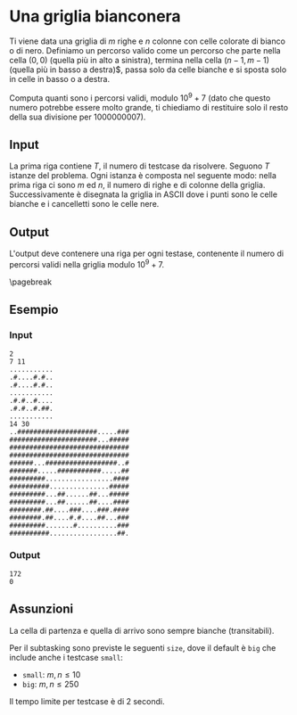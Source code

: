 # Una griglia bianconera

Ti viene data una griglia di $m$ righe e $n$ colonne con celle colorate di
bianco o di nero. Definiamo un percorso valido come un percorso che parte
nella cella $(0, 0)$ (quella più in alto a sinistra), termina nella cella
$(n-1,m-1)$ (quella più in basso a destra)$, passa solo da celle bianche e
si sposta solo in celle in basso o a destra.

Computa quanti sono i percorsi validi, modulo $10^9+7$ (dato che questo numero potrebbe essere molto grande, ti chiediamo di restituire solo il resto della sua divisione per $1000000007$).

## Input
La prima riga contiene $T$, il numero di testcase da risolvere. Seguono $T$
istanze del problema. Ogni istanza è composta nel seguente modo: nella prima
riga ci sono $m$ ed $n$, il numero di righe e di colonne della griglia.
Successivamente è disegnata la griglia in ASCII dove i punti sono le celle
bianche e i cancelletti sono le celle nere.

## Output
L'output deve contenere una riga per ogni testase, contenente il numero di
percorsi validi nella griglia modulo $10^9+7$.

\pagebreak
## Esempio

### Input
```
2
7 11
...........
.#....#.#..
.#....#.#..
...........
.#.#..#....
.#.#..#.##.
...........
14 30
..####################.....###
######################...#####
##############################
##############################
######...##################..#
#######.....###########.....##
#########.................####
##########...............#####
#########...##......##...#####
#########...##......##....####
########.##....###....###.####
########.##....#.#....##...###
#########.......#..........###
##########.................##.
```

### Output
```
172
0
```

## Assunzioni

La cella di partenza e quella di arrivo sono sempre bianche (transitabili).

Per il subtasking sono previste le seguenti `size`, dove il default è `big` che include anche i testcase `small`:

* `small`: $m, n \leq 10$
* `big`: $m, n \leq 250$

Il tempo limite per testcase è di $2$ secondi.

